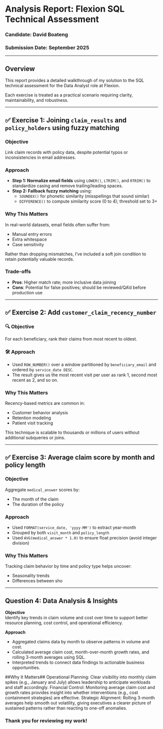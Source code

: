#  Analysis Report: Flexion SQL Technical Assessment

### Candidate: David Boateng 
### Submission Date: September 2025  


---

##  Overview

This report provides a detailed walkthrough of my solution to the SQL technical assessment for the Data Analyst role at Flexion. 

Each exercise is treated as a practical scenario requiring clarity, maintainability, and robustness.

---

## ✅ Exercise 1: Joining `claim_results` and `policy_holders` using fuzzy matching

### Objective

Link claim records with policy data, despite potential typos or inconsistencies in email addresses.

###  Approach

- **Step 1: Normalize email fields** using `LOWER()`, `LTRIM()`, and `RTRIM()` to standardize casing and remove trailing/leading spaces.
- **Step 2: Fallback fuzzy matching** using:
  - `SOUNDEX()` for phonetic similarity (misspellings that sound similar)
  - `DIFFERENCE()` to compute similarity score (0 to 4); threshold set to 3+

###  Why This Matters

In real-world datasets, email fields often suffer from:
- Manual entry errors
- Extra whitespace
- Case sensitivity

Rather than dropping mismatches, I’ve included a soft join condition to retain potentially valuable records.

###  Trade-offs

- **Pros**: Higher match rate; more inclusive data joining
- **Cons**: Potential for false positives; should be reviewed/QA’d before production use

---

## ✅ Exercise 2: Add `customer_claim_recency_number`

### 🔍 Objective

For each beneficiary, rank their claims from most recent to oldest.

### 🛠️ Approach

- Used `ROW_NUMBER()` over a window partitioned by `beneficiary_email` and ordered by `service_date DESC`.
- The result gives us the most recent visit per user as rank 1, second most recent as 2, and so on.

### Why This Matters

Recency-based metrics are common in:
- Customer behavior analysis
- Retention modeling
- Patient visit tracking

This technique is scalable to thousands or millions of users without additional subqueries or joins.

---

## ✅ Exercise 3: Average claim score by month and policy length

### Objective

Aggregate `medical_answer` scores by:
- The month of the claim
- The duration of the policy

### Approach

- Used `FORMAT(service_date, 'yyyy-MM')` to extract year-month
- Grouped by both `visit_month` and `policy_length`
- Used `AVG(medical_answer * 1.0)` to ensure float precision (avoid integer division)

###  Why This Matters

Tracking claim behavior by time and policy type helps uncover:
- Seasonality trends
- Differences between sho

---

## Question 4: Data Analysis & Insights

**Objective**  
Identify key trends in claim volume and cost over time to support better resource planning, cost control, and operational efficiency.  

**Approach**  
- Aggregated claims data by month to observe patterns in volume and cost.  
- Calculated average claim cost, month-over-month growth rates, and rolling 3-month averages using SQL.  
- Interpreted trends to connect data findings to actionable business opportunities.


##Why It Matters##
Operational Planning: Clear visibility into monthly claim spikes (e.g., January and July) allows leadership to anticipate workloads and staff accordingly.
Financial Control: Monitoring average claim cost and growth rates provides insight into whether interventions (e.g., cost containment strategies) are effective.
Strategic Alignment: Rolling 3-month averages help smooth out volatility, giving executives a clearer picture of sustained patterns rather than reacting to one-off anomalies.



### Thank you for reviewing my work!

